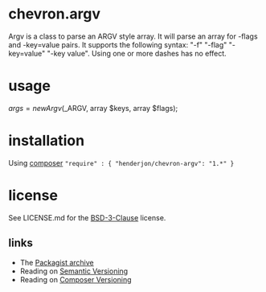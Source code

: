 # chevron.argv

Argv is a class to parse an ARGV style array. It will parse an array for -flags and
-key=value pairs. It supports the following syntax: "-f" "-flag" "-key=value"
"-key value". Using one or more dashes has no effect.

# usage

$args = new Argv($_ARGV, array $keys, array $flags);

# installation

Using [composer](http://getcomposer.org/) `"require" : { "henderjon/chevron-argv": "1.*" }`

# license

See LICENSE.md for the [BSD-3-Clause](http://opensource.org/licenses/BSD-3-Clause) license.

## links

  - The [Packagist archive](https://packagist.org/packages/henderjon/chevron-argv)
  - Reading on [Semantic Versioning](http://semver.org/)
  - Reading on [Composer Versioning](https://getcomposer.org/doc/01-basic-usage.md#package-versions)






